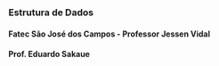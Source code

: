 ### Estrutura de Dados

#### Fatec São José dos Campos - Professor Jessen Vidal
#### Prof. Eduardo Sakaue



